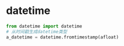 # datetime

```python
from datetime import datetime
# 从时间戳生成datetime类型
a_datetime = datetime.fromtimestamp(afloat)
```
